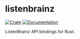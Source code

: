 # listenbrainz

[![Crate](https://img.shields.io/crates/v/listenbrainz)](https://crates.io/crates/listenbrainz)
[![Documentation](https://docs.rs/listenbrainz/badge.svg)](https://docs.rs/listenbrainz)

ListenBrainz API bindings for Rust.
